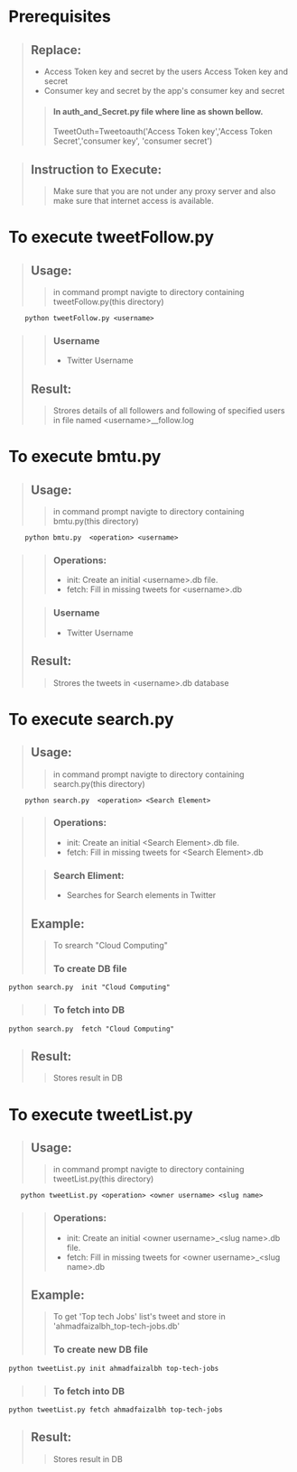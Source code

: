 # Prerequisites
>## Replace: 
>*    Access Token key and secret by the users Access Token key and secret
>*    Consumer key and secret by the app's consumer key and secret
>
>>####   In auth_and_Secret.py file where line as shown bellow.
>>    TweetOuth=Tweetoauth('Access Token key','Access Token Secret','consumer key', 'consumer secret')
    
>## Instruction to Execute:
>>    Make sure that you are not under any proxy server and also make sure that internet access is available.

# To execute tweetFollow.py
>## Usage:
>>    in command prompt navigte to directory containing tweetFollow.py(this directory)
>
        python tweetFollow.py <username>
>>### Username
>>*	Twitter Username 
>
>## Result:
>>    Strores details of all followers and following of specified users in file named  &lt;username&gt;__follow.log

# To execute bmtu.py
>## Usage:
>>    in command prompt navigte to directory containing bmtu.py(this directory) 
>
        python bmtu.py  <operation> <username>
>>### Operations:
>>*   init: Create an initial &lt;username&gt;.db file.
>>*   fetch: Fill in missing tweets for &lt;username&gt;.db
>
>>### Username
>>*	Twitter Username 
>
>## Result:
>>    Strores the tweets in &lt;username&gt;.db database


# To execute search.py 
>## Usage:
>>    in command prompt navigte to directory containing search.py(this directory) 
>
        python search.py  <operation> <Search Element>
>>### Operations:
>>*   init: Create an initial &lt;Search Element&gt;.db file.
>>*   fetch: Fill in missing tweets for &lt;Search Element&gt;.db
>
>>### Search Eliment:
>>*   Searches for Search elements in Twitter
>
>##	Example:
>>	To srearch "Cloud Computing"
>>### To create DB file
>>>
    python search.py  init "Cloud Computing"
>>### To fetch into DB
>>>
    python search.py  fetch "Cloud Computing"
>
>## Result:
>>    Stores result in DB

# To execute tweetList.py 
>## Usage:
>>    in command prompt navigte to directory containing tweetList.py(this directory) 
>
       python tweetList.py <operation> <owner username> <slug name>
>>### Operations:
>>* init: Create an initial &lt;owner username&gt;_&lt;slug name&gt;.db file.
>>* fetch: Fill in missing tweets for &lt;owner username&gt;_&lt;slug name&gt;.db
>
>## Example:
>> To get 'Top tech Jobs' list's tweet and store in 'ahmadfaizalbh_top-tech-jobs.db'
>>### To create new DB file
>>>
    python tweetList.py init ahmadfaizalbh top-tech-jobs
>>### To fetch into DB
>>>
    python tweetList.py fetch ahmadfaizalbh top-tech-jobs
>## Result:
>>    Stores result in DB
